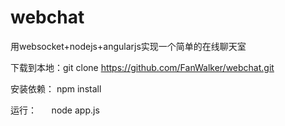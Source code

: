 # webchat
用websocket+nodejs+angularjs实现一个简单的在线聊天室

下载到本地：git clone https://github.com/FanWalker/webchat.git

安装依赖：      npm install

运行：          node app.js
